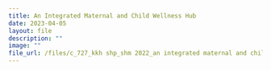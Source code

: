 ```yaml
---
title: An Integrated Maternal and Child Wellness Hub
date: 2023-04-05
layout: file
description: ""
image: ""
file_url: /files/c_727_kkh shp_shm 2022_an integrated maternal and child wellness hub.pdf
---
```

